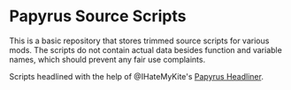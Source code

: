 # Papyrus Source Scripts

This is a basic repository that stores trimmed source scripts for various mods. The scripts do not contain actual data besides function and variable names, which should prevent any fair use complaints.

Scripts headlined with the help of @IHateMyKite's [Papyrus Headliner](https://www.nexusmods.com/skyrimspecialedition/mods/102968?tab=files).
